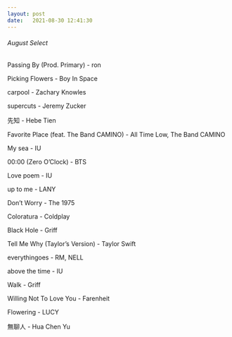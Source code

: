 ```yaml
---
layout: post
date:   2021-08-30 12:41:30
---
```


###### August Select  

Passing By (Prod. Primary) - ron  

Picking Flowers - Boy In Space  

carpool - Zachary Knowles  

supercuts - Jeremy Zucker  

先知 - Hebe Tien  

Favorite Place (feat. The Band CAMINO) - All Time Low, The Band CAMINO  

My sea - IU  

00:00 (Zero O’Clock) - BTS  

Love poem - IU  

up to me - LANY  

Don’t Worry - The 1975  

Coloratura - Coldplay  

Black Hole - Griff  

Tell Me Why (Taylor’s Version) - Taylor Swift  

everythingoes - RM, NELL  

above the time - IU  

Walk - Griff  

Willing Not To Love You - Farenheit  

Flowering - LUCY  

無聊人 - Hua Chen Yu